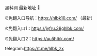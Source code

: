 黑料网 最新地址 👋

⏰免翻入口导航：https://hlbk10.com/ （最新）

⏰免翻入口1：https://jyfru.38ghlbk.com/

⏰免翻入口2：https://uu5hlbk.com/

telegram:https://t.me/hlbk_zx
